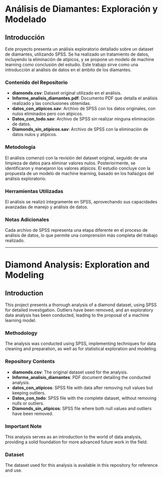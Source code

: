 # Análisis de Diamantes: Exploración y Modelado

## Introducción
Este proyecto presenta un análisis exploratorio detallado sobre un dataset de diamantes, utilizando SPSS. Se ha realizado un tratamiento de datos, incluyendo la eliminación de atípicos, y se propone un modelo de machine learning como conclusión del estudio. Este trabajo sirve como una introducción al análisis de datos en el ámbito de los diamantes.

### Contenido del Repositorio
- **diamonds.csv**: Dataset original utilizado en el análisis.
- **Informe_analisis_diamantes.pdf**: Documento PDF que detalla el análisis realizado y las conclusiones obtenidas.
- **datos_con_atipicos.sav**: Archivo de SPSS con los datos originales, con nulos eliminados pero con atípicos.
- **Datos_con_todo.sav**: Archivo de SPSS sin realizar ninguna eliminación de datos.
- **Diamonds_sin_atipicos.sav**: Archivo de SPSS con la eliminación de datos nulos y atípicos.

### Metodología
El análisis comenzó con la revisión del dataset original, seguido de una limpieza de datos para eliminar valores nulos. Posteriormente, se identificaron y manejaron los valores atípicos. El estudio concluye con la propuesta de un modelo de machine learning, basado en los hallazgos del análisis exploratorio.

### Herramientas Utilizadas
El análisis se realizó íntegramente en SPSS, aprovechando sus capacidades avanzadas de manejo y análisis de datos.

### Notas Adicionales
Cada archivo de SPSS representa una etapa diferente en el proceso de análisis de datos, lo que permite una comprensión más completa del trabajo realizado.

-----------------------------
# Diamond Analysis: Exploration and Modeling

## Introduction
This project presents a thorough analysis of a diamond dataset, using SPSS for detailed investigation. Outliers have been removed, and an exploratory data analysis has been conducted, leading to the proposal of a machine learning model.

### Methodology
The analysis was conducted using SPSS, implementing techniques for data cleaning and preparation, as well as for statistical exploration and modeling.

### Repository Contents
- **diamonds.csv**: The original dataset used for the analysis.
- **Informe_analisis_diamantes**: PDF document detailing the conducted analysis.
- **datos_con_atipicos**: SPSS file with data after removing null values but keeping outliers.
- **Datos_con_todo**: SPSS file with the complete dataset, without removing nulls or outliers.
- **Diamonds_sin_atipicos**: SPSS file where both null values and outliers have been removed.

### Important Note
This analysis serves as an introduction to the world of data analysis, providing a solid foundation for more advanced future work in the field.

### Dataset
The dataset used for this analysis is available in this repository for reference and use.

